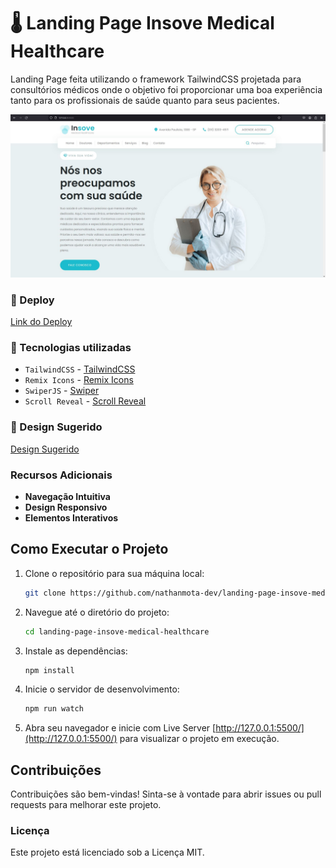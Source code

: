 # 🌡 Landing Page Insove Medical Healthcare

Landing Page feita utilizando o framework TailwindCSS projetada para consultórios médicos onde o objetivo foi proporcionar uma boa experiência tanto para os profissionais de saúde quanto para seus pacientes.

![Captura do projeto](/assets/img/readme/Capture.JPG)

### 🎉 Deploy

[Link do Deploy](https://insove-medical-healthcare.netlify.app/)

### 🔨 Tecnologias utilizadas

- `TailwindCSS` - [TailwindCSS](https://tailwindcss.com/)
- `Remix Icons` - [Remix Icons](https://www.jsdelivr.com/package/npm/remixicon/)
- `SwiperJS` - [Swiper](https://swiperjs.com/)
- `Scroll Reveal` - [Scroll Reveal](https://scrollrevealjs.org/)

### 🎨 Design Sugerido

[Design Sugerido](https://templatesjungle.com/downloads/insove-medical-healthcare-free-figma-website-template/)

### Recursos Adicionais

- **Navegação Intuitiva**
- **Design Responsivo**
- **Elementos Interativos**

## Como Executar o Projeto

1. Clone o repositório para sua máquina local:

   ```bash
   git clone https://github.com/nathanmota-dev/landing-page-insove-medical-healthcare
   ```

2. Navegue até o diretório do projeto:

   ```bash
   cd landing-page-insove-medical-healthcare
   ```

3. Instale as dependências:

   ```bash
   npm install
   ```

4. Inicie o servidor de desenvolvimento:

   ```bash
   npm run watch
   ```

5. Abra seu navegador e inicie com Live Server [http://127.0.0.1:5500/](http://127.0.0.1:5500/) para visualizar o projeto em execução.

## Contribuições

Contribuições são bem-vindas! Sinta-se à vontade para abrir issues ou pull requests para melhorar este projeto.

### Licença

Este projeto está licenciado sob a Licença MIT.